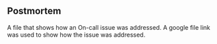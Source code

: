 ## Postmortem
A file that shows how an On-call issue was addressed. A google file link was used to show how the issue was addressed.
